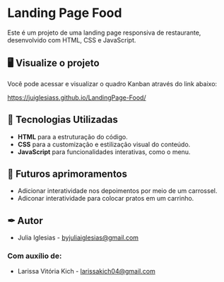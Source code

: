 # Landing Page Food

Este é um projeto de uma landing page responsiva de restaurante, desenvolvido com HTML, CSS e JavaScript.

## 🖥️ Visualize o projeto
Você pode acessar e visualizar o quadro Kanban através do link abaixo: 

https://juiglesiass.github.io/LandingPage-Food/

## 🚀 Tecnologias Utilizadas

- **HTML** para a estruturação do código.
- **CSS** para a customização e estilização visual do conteúdo. 
- **JavaScript** para funcionalidades interativas, como o menu.

<h2>📌 Futuros aprimoramentos</h2>

- Adicionar interatividade nos depoimentos por meio de um carrossel.
- Adiconar interatividade para colocar pratos em um carrinho.

## ✒ Autor

- Julia Iglesias - byjuliaiglesias@gmail.com

<h3>Com auxílio de:</h3>

- Larissa Vitória Kich - larissakich04@gmail.com
